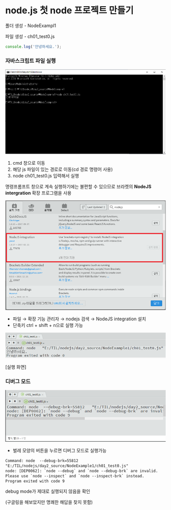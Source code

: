 # node.js 첫 node 프로젝트 만들기

폴더 생성 - NodeExampl1

파일 생성 - ch01_test0.js

~~~javascript
console.log('안녕하세요.');
~~~



### 자바스크립트 파일 실행  

![image-20191222163436284](image-20191222163436284.png)

1. cmd 창으로 이동
2. 해당 js 파일이 있는 경로로 이동(cd 경로 명령어 사용)
3. node  ch01_test0.js 입력해서 실행



명령프롬프트 창으로 계속 실행하기에는 불편할 수 있으므로 브라켓의 **NodeJS intergration** 확장 프로그램을 사용

![image-20191222164148561](image-20191222164148561.png)

- 파일 → 확장 기능 관리자 → nodejs 검색 → NodeJS integration 설치
- 단축키 ctrl + shift + n으로 실행 가능

![image-20191222164437405](image-20191222164437405.png)

[실행 화면]



### 디버그 모드

![image-20191222172826637](image-20191222172826637.png)

- 벌레 모양의 버튼을 누르면 디버그 모드로 실행가능

~~~
Command: node  --debug-brk=55812   "E:/TIL/nodejs/day2_source/NodeExample1/ch01_test0.js" 
node: [DEP0062]: `node --debug` and `node --debug-brk` are invalid. Please use `node --inspect` and `node --inspect-brk` instead.
Program exited with code 9
~~~

debug mode가 제대로 실행되지 않음을 확인

(구글링을 해보았지만 명쾌한 해답을 찾지 못함)

